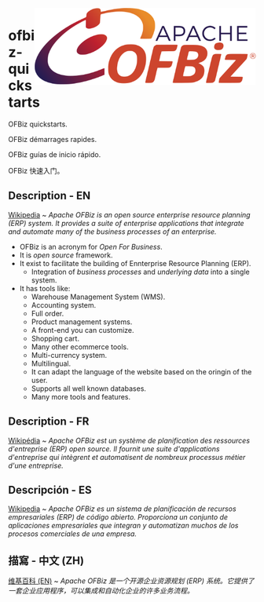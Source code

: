<img src="assets/OFBiz.svg" alt="Apache OFBiz logo" style="width: 450px;" align="right">

# ofbiz-quickstarts
OFBiz quickstarts.

OFBiz démarrages rapides.

OFBiz guías de inicio rápido.

OFBiz 快速入门。

## Description - EN
[Wikipedia](https://en.wikipedia.org/wiki/Apache_OFBiz) ~ *Apache OFBiz is an open source enterprise resource planning (ERP) system. It provides a suite of enterprise applications that integrate and automate many of the business processes of an enterprise.*

- OFBiz is an acronym for *Open For Business*.
- It is _open source_ framework.
- It exist to facilitate the building of Ennterprise Resource Planning (ERP).
    - Integration of *business processes* and *underlying data* into a single system.
- It has tools like: 
    - Warehouse Management System (WMS).
    - Accounting system.
    - Full order.
    - Product management systems.
    - A front-end you can customize.
    - Shopping cart.
    - Many other ecommerce tools.
    - Multi-currency system.
    - Multilingual.
    - It can adapt the language of the website based on the oringin of the user.
    - Supports all well known databases.
    - Many more tools and features.

## Description - FR
[Wikipédia](https://fr.wikipedia.org/wiki/Apache_OFBiz) ~ *Apache OFBiz est un système de planification des ressources d'entreprise (ERP) open source. Il fournit une suite d'applications d'entreprise qui intègrent et automatisent de nombreux processus métier d'une entreprise.*

## Descripción - ES
[Wikipedia](https://es.wikipedia.org/wiki/Apache_OFBiz) ~ *Apache OFBiz es un sistema de planificación de recursos empresariales (ERP) de código abierto. Proporciona un conjunto de aplicaciones empresariales que integran y automatizan muchos de los procesos comerciales de una empresa.*

## 描寫 - 中文 (ZH)
[维基百科 (EN)](https://en.wikipedia.org/wiki/Apache_OFBiz) ~ *Apache OFBiz 是一个开源企业资源规划 (ERP) 系统。它提供了一套企业应用程序，可以集成和自动化企业的许多业务流程。*
